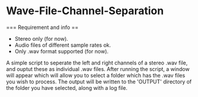# Wave-File-Channel-Separation

=== Requirement and info ==  

- Stereo only (for now).
- Audio files of different sample rates ok.
- Only .wav format supported (for now).

A simple script to seperate the left and right channels of a stereo .wav file, and ouptut these as individual .wav files. After running the script, a window will appear which will allow you to select a folder which has the .wav files you wish to process. The output will be written to the 'OUTPUT' directory of the folder you have selected, along with a log file. 
